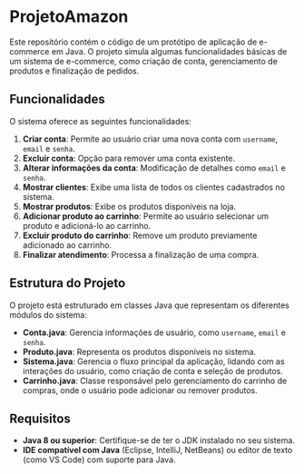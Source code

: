 # ProjetoAmazon

Este repositório contém o código de um protótipo de aplicação de e-commerce em Java. O projeto simula algumas funcionalidades básicas de um sistema de e-commerce, como criação de conta, gerenciamento de produtos e finalização de pedidos.

## Funcionalidades

O sistema oferece as seguintes funcionalidades:

1. **Criar conta**: Permite ao usuário criar uma nova conta com `username`, `email` e `senha`.
2. **Excluir conta**: Opção para remover uma conta existente.
3. **Alterar informações da conta**: Modificação de detalhes como `email` e `senha`.
4. **Mostrar clientes**: Exibe uma lista de todos os clientes cadastrados no sistema.
5. **Mostrar produtos**: Exibe os produtos disponíveis na loja.
6. **Adicionar produto ao carrinho**: Permite ao usuário selecionar um produto e adicioná-lo ao carrinho.
7. **Excluir produto do carrinho**: Remove um produto previamente adicionado ao carrinho.
8. **Finalizar atendimento**: Processa a finalização de uma compra.

## Estrutura do Projeto

O projeto está estruturado em classes Java que representam os diferentes módulos do sistema:

- **Conta.java**: Gerencia informações de usuário, como `username`, `email` e `senha`.
- **Produto.java**: Representa os produtos disponíveis no sistema.
- **Sistema.java**: Gerencia o fluxo principal da aplicação, lidando com as interações do usuário, como criação de conta e seleção de produtos.
- **Carrinho.java**: Classe responsável pelo gerenciamento do carrinho de compras, onde o usuário pode adicionar ou remover produtos.

## Requisitos

- **Java 8 ou superior**: Certifique-se de ter o JDK instalado no seu sistema.
- **IDE compatível com Java** (Eclipse, IntelliJ, NetBeans) ou editor de texto (como VS Code) com suporte para Java.
